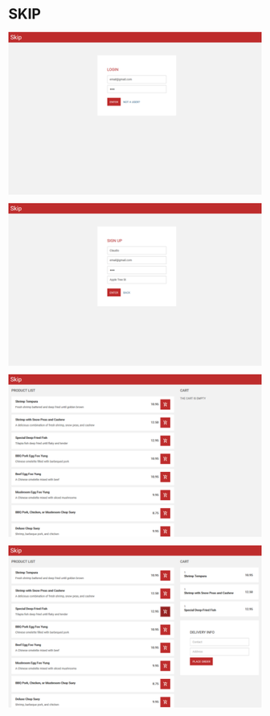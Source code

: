 # SKIP

![Login](https://raw.githubusercontent.com/claudiomaxx/skip/after-event/screenshots/skip-login.png)

![Signup](https://raw.githubusercontent.com/claudiomaxx/skip/after-event/screenshots/skip-signup.png)

![Products](https://raw.githubusercontent.com/claudiomaxx/skip/after-event/screenshots/skip-products.png)

![Cart](https://raw.githubusercontent.com/claudiomaxx/skip/after-event/screenshots/skip-cart.png)